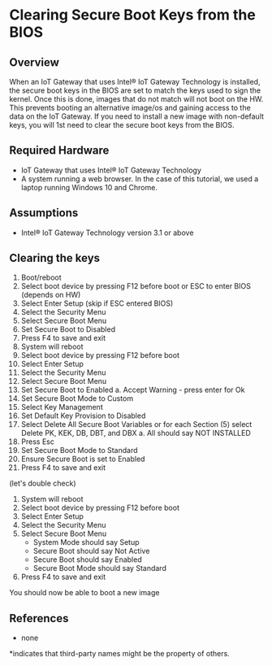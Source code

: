 # Clearing Secure Boot Keys from the BIOS #
<cr>

## Overview ##
When an IoT Gateway that uses Intel® IoT Gateway Technology is installed, the secure boot keys in the BIOS are set to match the keys used to sign the kernel.  Once this is done, images that do not match will not boot on the HW.  This prevents booting an alternative image/os and gaining access to the data on the IoT Gateway.  If you need to install a new image with non-default keys, you will 1st need to clear the secure boot keys from the BIOS. 

## Required Hardware ##
-   IoT Gateway that uses Intel® IoT Gateway Technology
-   A system running a web browser.  In the case of this tutorial, we used a laptop running Windows 10 and Chrome.

## Assumptions ##
-   Intel® IoT Gateway Technology version 3.1 or above

## Clearing the keys ##

1.	Boot/reboot
2.	Select boot device by pressing F12 before boot or ESC to enter BIOS (depends on HW)
3.	Select Enter Setup (skip if ESC entered BIOS)
4.	Select the Security Menu
5.	Select Secure Boot Menu
6.	Set Secure Boot to Disabled
7.	Press F4 to save and exit
8.	System will reboot
9.	Select boot device by pressing F12 before boot
10.	Select Enter Setup
11.	Select the Security Menu
12.	Select Secure Boot Menu
13.	Set Secure Boot to Enabled
a.	Accept Warning - press enter for Ok
14.	Set Secure Boot Mode to Custom
15.	Select Key Management
16.	Set Default Key Provision to Disabled
17.	Select Delete All Secure Boot Variables or for each Section (5) select Delete PK, KEK, DB, DBT, and DBX
a.	All should say NOT INSTALLED
18.	Press Esc
19.	Set Secure Boot Mode to Standard
20.	Ensure Secure Boot is set to Enabled
21.	Press F4 to save and exit

(let's double check)

1.	System will reboot
2.	Select boot device by pressing F12 before boot
3.	Select Enter Setup
4.	Select the Security Menu
5.	Select Secure Boot Menu
	- System Mode should say Setup
	- Secure Boot should say Not Active
	- Secure Boot should say Enabled
	- Secure Boot Mode should say Standard
6.	Press F4 to save and exit

You should now be able to boot a new image

## References ##
-   none

*indicates that third-party names might be the property of others.